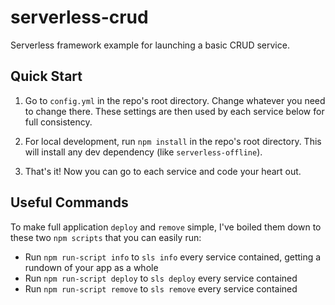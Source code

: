 
# serverless-crud
Serverless framework example for launching a basic CRUD service.

## Quick Start

1. Go to ```config.yml``` in the repo's root directory. Change whatever you need to change there. These settings are then used by each service below for full consistency.

2. For local development, run ```npm install``` in the repo's root directory. This will install any dev dependency (like ```serverless-offline```).

3. That's it! Now you can go to each service and code your heart out.

## Useful Commands
To make full application ```deploy``` and ```remove``` simple, I've boiled them down to these two ```npm scripts``` that you can easily run:

- Run ```npm run-script info``` to ```sls info``` every service contained, getting a rundown of your app as a whole
- Run ```npm run-script deploy``` to ```sls deploy``` every service contained
- Run ```npm run-script remove``` to ```sls remove``` every service contained
